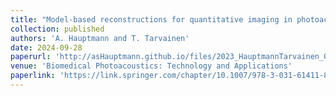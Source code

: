 ```yaml
---
title: "Model-based reconstructions for quantitative imaging in photoacoustic tomography"
collection: published
authors: 'A. Hauptmann and T. Tarvainen'
date: 2024-09-28
paperurl: 'http://asHauptmann.github.io/files/2023_HauptmannTarvainen_QPAT.pdf'
venue: 'Biomedical Photoacoustics: Technology and Applications'
paperlink: 'https://link.springer.com/chapter/10.1007/978-3-031-61411-8_4'
---
```

